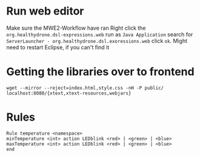 # Run web editor
Make sure the MWE2-Workflow have ran
Right click the ```org.healthydrone.dsl-expressions.web``` run as ```Java Application``` search for ```ServerLauncher - org.healthydrone.dsl.exoressions.web``` click ```ok```. Might need to restart Eclipse, if you can't find it

# Getting the libraries over to frontend
```wget --mirror --reject=index.html,style.css -nH -P public/ localhost:8080/{xtext,xtext-resources,webjars}```

# Rules
```
Rule temperature <namespace>
minTemperature <int> action LEDblink <red> | <green> | <blue>
maxTemperature <int> action LEDblink <red> | <green> | <blue>
end
```
